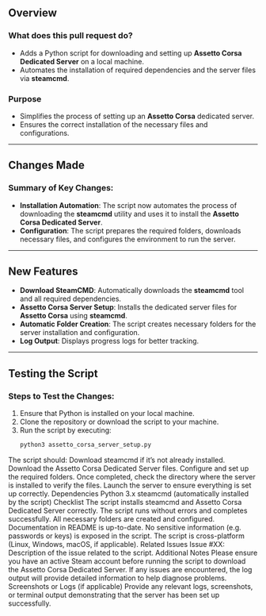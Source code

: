 ## Overview

### What does this pull request do?

- Adds a Python script for downloading and setting up **Assetto Corsa Dedicated Server** on a local machine.
- Automates the installation of required dependencies and the server files via **steamcmd**.

### Purpose

- Simplifies the process of setting up an **Assetto Corsa** dedicated server.
- Ensures the correct installation of the necessary files and configurations.

---

## Changes Made

### Summary of Key Changes:
- **Installation Automation**: The script now automates the process of downloading the **steamcmd** utility and uses it to install the **Assetto Corsa Dedicated Server**.
- **Configuration**: The script prepares the required folders, downloads necessary files, and configures the environment to run the server.

---


## New Features

- **Download SteamCMD**: Automatically downloads the **steamcmd** tool and all required dependencies.
- **Assetto Corsa Server Setup**: Installs the dedicated server files for **Assetto Corsa** using **steamcmd**.
- **Automatic Folder Creation**: The script creates necessary folders for the server installation and configuration.
- **Log Output**: Displays progress logs for better tracking.

---

## Testing the Script

### Steps to Test the Changes:
1. Ensure that Python is installed on your local machine.
2. Clone the repository or download the script to your machine.
3. Run the script by executing:
   ```bash
   python3 assetto_corsa_server_setup.py
The script should:
Download steamcmd if it’s not already installed.
Download the Assetto Corsa Dedicated Server files.
Configure and set up the required folders.
Once completed, check the directory where the server is installed to verify the files.
Launch the server to ensure everything is set up correctly.
Dependencies
Python 3.x
steamcmd (automatically installed by the script)
Checklist
 The script installs steamcmd and Assetto Corsa Dedicated Server correctly.
 The script runs without errors and completes successfully.
 All necessary folders are created and configured.
 Documentation in README is up-to-date.
 No sensitive information (e.g. passwords or keys) is exposed in the script.
 The script is cross-platform (Linux, Windows, macOS, if applicable).
Related Issues
Issue #XX: Description of the issue related to the script.
Additional Notes
Please ensure you have an active Steam account before running the script to download the Assetto Corsa Dedicated Server.
If any issues are encountered, the log output will provide detailed information to help diagnose problems.
Screenshots or Logs (if applicable)
Provide any relevant logs, screenshots, or terminal output demonstrating that the server has been set up successfully.

